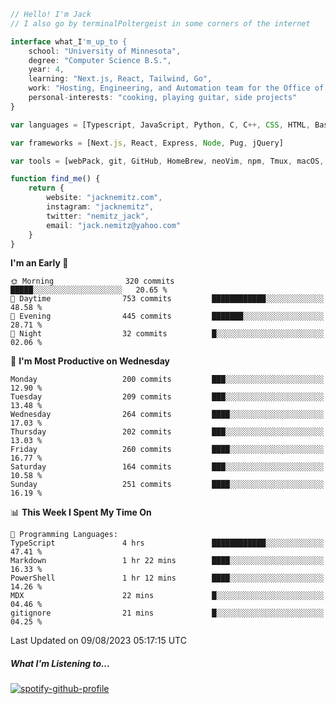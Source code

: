 ```typescript
// Hello! I'm Jack
// I also go by terminalPoltergeist in some corners of the internet

interface what_I'm_up_to {
    school: "University of Minnesota",
    degree: "Computer Science B.S.",
    year: 4,
    learning: "Next.js, React, Tailwind, Go",
    work: "Hosting, Engineering, and Automation team for the Office of Information Technology at UMN",
    personal-interests: "cooking, playing guitar, side projects"
}

var languages = [Typescript, JavaScript, Python, C, C++, CSS, HTML, Bash, VimScript]

var frameworks = [Next.js, React, Express, Node, Pug, jQuery]

var tools = [webPack, git, GitHub, HomeBrew, neoVim, npm, Tmux, macOS, Ubuntu, Docker, Nginx, Cloudflare, DigitalOcean]

function find_me() {
    return {
        website: "jacknemitz.com",
        instagram: "jacknemitz",
        twitter: "nemitz_jack",
        email: "jack.nemitz@yahoo.com"
    }
}
```

<!--START_SECTION:waka-->
**I'm an Early 🐤** 

```text
🌞 Morning                320 commits         █████░░░░░░░░░░░░░░░░░░░░   20.65 % 
🌆 Daytime                753 commits         ████████████░░░░░░░░░░░░░   48.58 % 
🌃 Evening                445 commits         ███████░░░░░░░░░░░░░░░░░░   28.71 % 
🌙 Night                  32 commits          █░░░░░░░░░░░░░░░░░░░░░░░░   02.06 % 
```
📅 **I'm Most Productive on Wednesday** 

```text
Monday                   200 commits         ███░░░░░░░░░░░░░░░░░░░░░░   12.90 % 
Tuesday                  209 commits         ███░░░░░░░░░░░░░░░░░░░░░░   13.48 % 
Wednesday                264 commits         ████░░░░░░░░░░░░░░░░░░░░░   17.03 % 
Thursday                 202 commits         ███░░░░░░░░░░░░░░░░░░░░░░   13.03 % 
Friday                   260 commits         ████░░░░░░░░░░░░░░░░░░░░░   16.77 % 
Saturday                 164 commits         ███░░░░░░░░░░░░░░░░░░░░░░   10.58 % 
Sunday                   251 commits         ████░░░░░░░░░░░░░░░░░░░░░   16.19 % 
```


📊 **This Week I Spent My Time On** 

```text
💬 Programming Languages: 
TypeScript               4 hrs               ████████████░░░░░░░░░░░░░   47.41 % 
Markdown                 1 hr 22 mins        ████░░░░░░░░░░░░░░░░░░░░░   16.33 % 
PowerShell               1 hr 12 mins        ████░░░░░░░░░░░░░░░░░░░░░   14.26 % 
MDX                      22 mins             █░░░░░░░░░░░░░░░░░░░░░░░░   04.46 % 
gitignore                21 mins             █░░░░░░░░░░░░░░░░░░░░░░░░   04.25 % 
```


 Last Updated on 09/08/2023 05:17:15 UTC
<!--END_SECTION:waka-->

##### What I'm Listening to...

[![spotify-github-profile](https://spotify-github-profile.vercel.app/api/view?uid=jack.nemitz&cover_image=true&show_offline=true&bar_color=53b14f&bar_color_cover=false&background_color=121212FF)](https://spotify-github-profile.vercel.app/api/view?uid=jack.nemitz&redirect=true)

